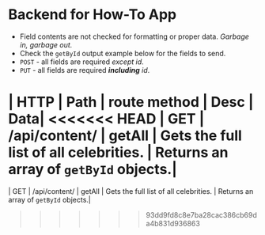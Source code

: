 # Backend for How-To App

- Field contents are not checked for formatting or proper data. *Garbage in, garbage out.*
- Check the `getById` output example below for the fields to send.
- `POST` - all fields are required *except id*.
- `PUT` - all fields are required ***including*** *id*.

| HTTP | Path               | route method | Desc                           | Data|
<<<<<<< HEAD
| GET  | /api/content/        | getAll       | Gets the full list of all celebrities. | Returns an array of `getById` objects.|
=======
| GET  | /api/content/        | getAll       | Gets the full list of all celebrities. | Returns an array of `getById` objects.|
>>>>>>> 93dd9fd8c8e7ba28cac386cb69da4b831d936863
